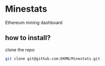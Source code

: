 # Minestats
Ethereum mining dashboard

## how to install?

clone the repo
```bash
git clone git@github.com:EKMN/Minestats.git
```
